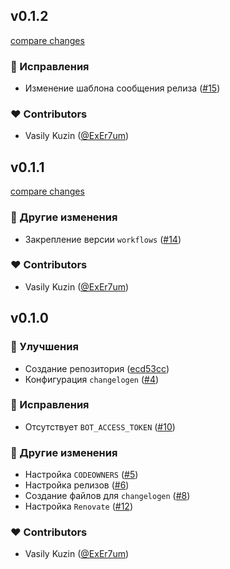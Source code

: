 
## v0.1.2

[compare changes](https://github.com/Pacific-Agency/changelogen-config/compare/v0.1.1...v0.1.2)


### 🐞 Исправления

  - Изменение шаблона сообщения релиза ([#15](https://github.com/Pacific-Agency/changelogen-config/pull/15))

### ❤️  Contributors

- Vasily Kuzin ([@ExEr7um](http://github.com/ExEr7um))

## v0.1.1

[compare changes](https://github.com/Pacific-Agency/changelogen-config/compare/v0.1.0...v0.1.1)


### 🏡 Другие изменения

  - Закрепление версии `workflows` ([#14](https://github.com/Pacific-Agency/changelogen-config/pull/14))

### ❤️  Contributors

- Vasily Kuzin ([@ExEr7um](http://github.com/ExEr7um))

## v0.1.0


### 🚀 Улучшения

  - Создание репозитория ([ecd53cc](https://github.com/Pacific-Agency/changelogen-config/commit/ecd53cc))
  - Конфигурация `changelogen` ([#4](https://github.com/Pacific-Agency/changelogen-config/pull/4))

### 🐞 Исправления

  - Отсутствует `BOT_ACCESS_TOKEN` ([#10](https://github.com/Pacific-Agency/changelogen-config/pull/10))

### 🏡 Другие изменения

  - Настройка `CODEOWNERS` ([#5](https://github.com/Pacific-Agency/changelogen-config/pull/5))
  - Настройка релизов ([#6](https://github.com/Pacific-Agency/changelogen-config/pull/6))
  - Создание файлов для `changelogen` ([#8](https://github.com/Pacific-Agency/changelogen-config/pull/8))
  - Настройка `Renovate` ([#12](https://github.com/Pacific-Agency/changelogen-config/pull/12))

### ❤️  Contributors

- Vasily Kuzin ([@ExEr7um](http://github.com/ExEr7um))

